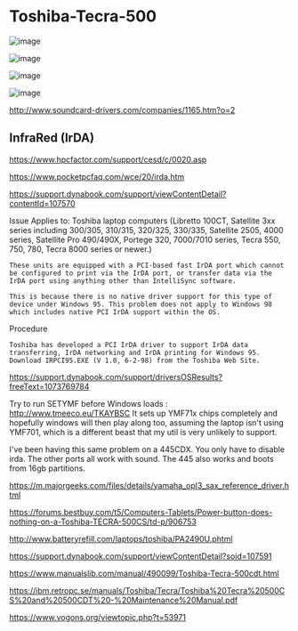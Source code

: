 # Toshiba-Tecra-500

![image](https://user-images.githubusercontent.com/38451588/149657554-370c6c79-0f64-4849-9399-43ca7a2386b1.png)

![image](https://user-images.githubusercontent.com/38451588/149658048-daef2626-1012-4c47-8db1-eed745b00b9b.png)



![image](https://user-images.githubusercontent.com/38451588/149657601-70517798-a660-44b8-a358-7ee701416e70.png)


![image](https://user-images.githubusercontent.com/38451588/149657621-60c9f394-5c55-41ca-890a-5ab475a44670.png)



http://www.soundcard-drivers.com/companies/1165.htm?o=2



## InfraRed (IrDA)

https://www.hpcfactor.com/support/cesd/c/0020.asp

https://www.pocketpcfaq.com/wce/20/irda.htm

https://support.dynabook.com/support/viewContentDetail?contentId=107570

Issue
    Applies to: Toshiba laptop computers (Libretto 100CT, Satellite 3xx series including 300/305, 310/315, 320/325, 330/335, Satellite 2505, 4000 series, Satellite Pro 490/490X, Portege 320, 7000/7010 series, Tecra 550, 750, 780, Tecra 8000 series or newer.)

    These units are equipped with a PCI-based fast IrDA port which cannot be configured to print via the IrDA port, or transfer data via the IrDA port using anything other than IntelliSync software.

    This is because there is no native driver support for this type of device under Windows 95. This problem does not apply to Windows 98 which includes native PCI IrDA support within the OS. 
Procedure

    Toshiba has developed a PCI IrDA driver to support IrDA data transferring, IrDA networking and IrDA printing for Windows 95. Download IRPCI95.EXE (V 1.0, 6-2-98) from the Toshiba Web Site.


https://support.dynabook.com/support/driversOSResults?freeText=1073769784




Try to run SETYMF before Windows loads : http://www.tmeeco.eu/TKAYBSC
It sets up YMF71x chips completely and hopefully windows will then play along too, assuming the laptop isn't using YMF701, which is a different beast that my util is very unlikely to support.




I've been having this same problem on a 445CDX. You only have to disable irda. The other ports all work with sound. The 445 also works and boots from 16gb partitions.


https://m.majorgeeks.com/files/details/yamaha_opl3_sax_reference_driver.html

https://forums.bestbuy.com/t5/Computers-Tablets/Power-button-does-nothing-on-a-Toshiba-TECRA-500CS/td-p/906753




http://www.batteryrefill.com/laptops/toshiba/PA2490U.phtml

https://support.dynabook.com/support/viewContentDetail?soid=107591



https://www.manualslib.com/manual/490099/Toshiba-Tecra-500cdt.html

https://ibm.retropc.se/manuals/Toshiba/Tecra/Toshiba%20Tecra%20500CS%20and%20500CDT%20-%20Maintenance%20Manual.pdf


https://www.vogons.org/viewtopic.php?t=53971

